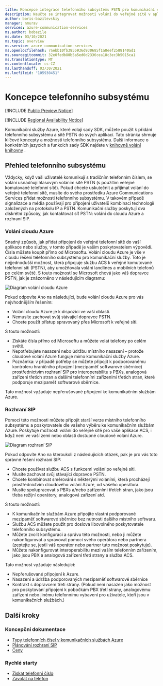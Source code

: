 ```yaml
---
title: Koncepce integrace telefonního subsystému PSTN pro komunikační služby Azure
description: Naučte se integrovat možnosti volání do veřejné sítě v aplikaci Azure Communication Services.
author: boris-bazilevskiy
manager: nmurav
services: azure-communication-services
ms.author: bobazile
ms.date: 03/10/2021
ms.topic: overview
ms.service: azure-communication-services
ms.openlocfilehash: 7aebb10fb3855936d930685f1a8eef2588140ad1
ms.sourcegitcommit: 32e0fedb80b5a5ed0d2336cea18c3ec3b5015ca1
ms.translationtype: MT
ms.contentlocale: cs-CZ
ms.lasthandoff: 03/30/2021
ms.locfileid: "105930451"
---
```

# <a name="telephony-concepts"></a>Koncepce telefonního subsystému

[!INCLUDE [Public Preview Notice](../../includes/public-preview-include-phone-numbers.md)]

[!INCLUDE [Regional Availability Notice](../../includes/regional-availability-include.md)]

Komunikační služby Azure, které volají sady SDK, můžete použít k přidání telefonního subsystému a sítě PSTN do svých aplikací. Tato stránka shrnuje klíčové koncepty a možnosti telefonního subsystému. Další informace o konkrétních jazycích a funkcích sady SDK najdete v [knihovně volání knihovny](../../quickstarts/voice-video-calling/calling-client-samples.md) .

## <a name="overview-of-telephony"></a>Přehled telefonního subsystému
Vždycky, když vaši uživatelé komunikují s tradičním telefonním číslem, se volání usnadňují hlasovým voláním sítě PSTN (s použitím veřejné komutované telefonní sítě). Pokud chcete uskutečnit a přijímat volání do veřejné telefonní sítě, musíte do svého prostředku Azure Communications Services přidat možnosti telefonního subsystému. V takovém případě signalizace a média používají pro připojení uživatelů kombinaci technologií založených na protokolu IP a PSTN. Komunikační služby poskytují dva diskrétní způsoby, jak kontaktovat síť PSTN: volání do cloudu Azure a rozhraní SIP.

### <a name="azure-cloud-calling"></a>Volání cloudu Azure

Snadný způsob, jak přidat připojení do veřejné telefonní sítě do vaší aplikace nebo služby, v tomto případě je vaším poskytovatelem výpovědi. Čísla můžete koupit přímo od Microsoftu. Volání cloudu Azure je vše v cloudu řešení telefonního subsystému pro komunikační služby. Toto je nejjednodušší možnost, která připojuje službu ACS k veřejné komutované telefonní síti (PSTN), aby umožňovala volání landlines a mobilních telefonů po celém světě. S touto možností se Microsoft chová jako váš dopravce PSTN, jak je znázorněno v následujícím diagramu:

![Diagram volání cloudu Azure](../media/telephony-concept/azure-calling-diagram.png)

Pokud odpovíte Ano na následující, bude volání cloudu Azure pro vás nejvhodnějším řešením:
- Volání cloudu Azure je k dispozici ve vaší oblasti.
- Nemusíte zachovat svůj stávající dopravce PSTN.
- Chcete použít přístup spravovaný přes Microsoft k veřejné síti.

S touto možností:
- Získáte čísla přímo od Microsoftu a můžete volat telefony po celém světě.
- Nepotřebujete nasazení nebo údržbu místního nasazení – protože cloudové volání Azure funguje mimo komunikační služby Azure.
- Poznámka: v případě potřeby se můžete připojit k podporovanému kontroleru hraničního připojení (mezipaměť softwarové sběrnice) prostřednictvím rozhraní SIP pro interoperabilitu s PBXs, analogová zařízení třetích stran a dalšími telefonními zařízeními třetích stran, které podporuje mezipaměť softwarové sběrnice.

Tato možnost vyžaduje nepřerušované připojení ke komunikačním službám Azure.

### <a name="sip-interface"></a>Rozhraní SIP

Pomocí této možnosti můžete připojit starší verze místního telefonního subsystému a poskytovatele dle vašeho výběru ke komunikačním službám Azure. Poskytuje možnosti volání do veřejné sítě pro vaše aplikace ACS, i když není ve vaší zemi nebo oblasti dostupné cloudové volání Azure. 

![Diagram rozhraní SIP](../media/telephony-concept/sip-interface-diagram.png)

Pokud odpovíte Ano na kteroukoli z následujících otázek, pak je pro vás toto správné řešení rozhraní SIP:

- Chcete používat službu ACS s funkcemi volání po veřejné síti.
- Musíte zachovat svůj stávající dopravce PSTN.
- Chcete kombinovat směrování s některými voláními, která procházejí prostřednictvím cloudového volání Azure, od vašeho operátora.
- Musíte spolupracovat s PBXs a/nebo zařízeními třetích stran, jako jsou třeba režijní operátory, analogová zařízení atd.

S touto možností:

- K komunikačním službám Azure připojíte vlastní podporované mezipaměť softwarové sběrnice bez nutnosti dalšího místního softwaru.
- Službu ACS můžete použít pro doslova libovolného poskytovatele telefonního subsystému.
- Můžete zvolit konfiguraci a správu této možnosti, nebo ji můžete nakonfigurovat a spravovat pomocí svého operátora nebo partnera (zeptejte se, jestli váš operátor nebo partner tuto možnost poskytuje).
- Můžete nakonfigurovat interoperabilitu mezi vaším telefonním zařízením, jako jsou PBX a analogová zařízení třetí strany a služba ACS.

Tato možnost vyžaduje následující:

- Nepřerušované připojení k Azure.
- Nasazení a údržba podporovaných mezipaměť softwarové sběrnice
- Kontrakt s dopravcem třetí strany. (Pokud není nasazen jako možnost pro poskytování připojení k pobočkám PBX třetí strany, analogovému zařízení nebo jinému telefonnímu vybavení pro uživatele, kteří jsou v komunikačních službách.)

## <a name="next-steps"></a>Další kroky

### <a name="conceptual-documentation"></a>Koncepční dokumentace

- [Typy telefonních čísel v komunikačních službách Azure](./plan-solution.md)
- [Plánování rozhraní SIP](./sip-interface-infrastructure.md)
- [Ceny](../pricing.md)

### <a name="quickstarts"></a>Rychlé starty

- [Získat telefonní číslo](../../quickstarts/telephony-sms/get-phone-number.md)
- [Zavolat na telefon](../../quickstarts/voice-video-calling/pstn-call.md)
